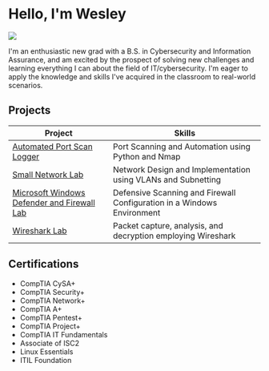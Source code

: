 # Hello, I'm Wesley
<a href="https://linkedin.com/in/wesleykoweek/"><img src="https://img.shields.io/badge/-LinkedIn-0072b1?&style=for-the-badge&logo=linkedin&logoColor=white" /></a>

I'm an enthusiastic new grad with a B.S. in Cybersecurity and Information Assurance, and am excited by the prospect of solving new challenges and learning everything I can about the field of IT/cybersecurity. I'm eager to apply the knowledge and skills I've acquired in the classroom to real-world scenarios.

## Projects

| Project                                       | Skills                     |
|-----------------------------------------------|----------------------------|
|  <a href="https://github.com/WesleyKProfile/Automated-Port-Scan-Logger">Automated Port Scan Logger</a>|Port Scanning and Automation using Python and Nmap|
|  <a href="https://github.com/WesleyKProfile/Small-Network-Lab">Small Network Lab</a>|Network Design and Implementation using VLANs and Subnetting|
|  <a href="https://github.com/WesleyKProfile/Microsoft-Windows-Defender-and-Firewall-Lab">Microsoft Windows Defender and Firewall Lab</a>|Defensive Scanning and Firewall Configuration in a Windows Environment|
|  <a href="https://github.com/WesleyKProfile/Wireshark-Lab">Wireshark Lab</a>|Packet capture, analysis, and decryption employing Wireshark|

## Certifications

- CompTIA CySA+
- CompTIA Security+
- CompTIA Network+
- CompTIA A+
- CompTIA Pentest+
- CompTIA Project+
- CompTIA IT Fundamentals
- Associate of ISC2
- Linux Essentials
- ITIL Foundation
